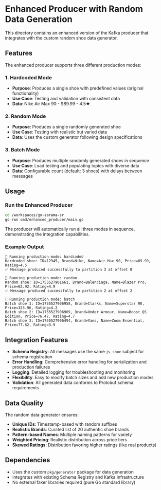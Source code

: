 # Enhanced Producer with Random Data Generation

This directory contains an enhanced version of the Kafka producer that integrates with the custom random shoe data generator.

## Features

The enhanced producer supports three different production modes:

### 1. Hardcoded Mode
- **Purpose**: Produces a single shoe with predefined values (original functionality)
- **Use Case**: Testing and validation with consistent data
- **Data**: Nike Air Max 90 - $89.99 - 4.5★

### 2. Random Mode  
- **Purpose**: Produces a single randomly generated shoe
- **Use Case**: Testing with realistic but varied data
- **Data**: Uses the custom generator following design specifications

### 3. Batch Mode
- **Purpose**: Produces multiple randomly generated shoes in sequence
- **Use Case**: Load testing and populating topics with diverse data
- **Data**: Configurable count (default: 3 shoes) with delays between messages

## Usage

### Run the Enhanced Producer
```bash
cd /workspaces/go-sarama-sr
go run cmd/enhanced_producer/main.go
```

The producer will automatically run all three modes in sequence, demonstrating the integration capabilities.

### Example Output
```
🔄 Running production mode: hardcoded
Hardcoded shoe: ID=12345, Brand=Nike, Name=Air Max 90, Price=89.99, Rating=4.5
✅ Message produced successfully to partition 3 at offset 0

🔄 Running production mode: random  
Random shoe: ID=1755527901661, Brand=Balenciaga, Name=Blazer Pro, Price=62.92, Rating=4.9
✅ Message produced successfully to partition 2 at offset 2

🔄 Running production mode: batch
Batch shoe 1: ID=1755527906958, Brand=Clarks, Name=Superstar 90, Price=323.96, Rating=4.2
Batch shoe 2: ID=1755527906909, Brand=Under Armour, Name=Boost QS Edition, Price=76.47, Rating=4.7
Batch shoe 3: ID=1755527906494, Brand=Vans, Name=Zoom Essential, Price=77.62, Rating=3.9
```

## Integration Features

- **Schema Registry**: All messages use the same `js_shoe` subject for schema registration
- **Error Handling**: Comprehensive error handling for serialization and production failures  
- **Logging**: Detailed logging for troubleshooting and monitoring
- **Flexibility**: Easy to modify batch sizes and add new production modes
- **Validation**: All generated data conforms to Protobuf schema requirements

## Data Quality

The random data generator ensures:
- **Unique IDs**: Timestamp-based with random suffixes
- **Realistic Brands**: Curated list of 20 authentic shoe brands
- **Pattern-based Names**: Multiple naming patterns for variety
- **Weighted Pricing**: Realistic distribution across price tiers
- **Skewed Ratings**: Distribution favoring higher ratings (like real products)

## Dependencies

- Uses the custom `pkg/generator` package for data generation
- Integrates with existing Schema Registry and Kafka infrastructure
- No external faker libraries required (pure Go standard library)
